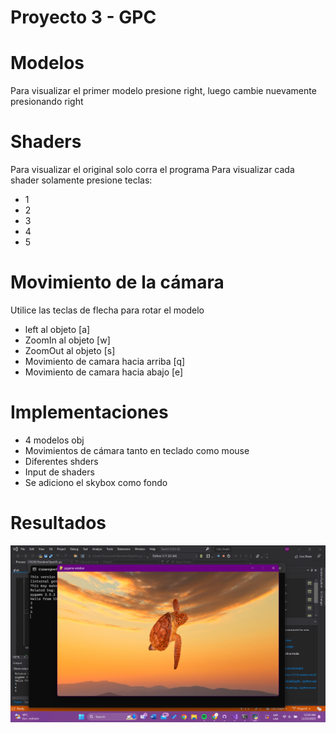 # Proyecto 3 - GPC

# Modelos
Para visualizar el primer modelo presione right, luego cambie nuevamente presionando right

# Shaders
Para visualizar el original solo corra el programa
Para visualizar cada shader solamente presione teclas:
- 1
- 2
- 3
- 4
- 5

# Movimiento de la cámara

Utilice las teclas de flecha para rotar el modelo
- left al objeto [a]
- ZoomIn al objeto [w]
- ZoomOut al objeto [s]
- Movimiento de camara hacia arriba [q]
- Movimiento de camara hacia abajo [e]

# Implementaciones
- 4 modelos obj
- Movimientos de cámara tanto en teclado como mouse
- Diferentes shders
- Input de shaders
- Se adiciono el skybox como fondo

# Resultados


![Descripción de la imagen](https://github.com/Wachuuu15/Lab_Graph/blob/Project3/Screenshot%20(2744).png)

